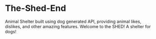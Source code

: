 # The-Shed-End
Animal Shelter built using dog generated API, providing animal likes, dislikes, and other amazing features. 
Welcome to the SHED! A shelter for dogs! 
